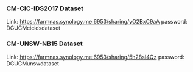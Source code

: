 ### CM-CIC-IDS2017 Dataset
Link: https://farmnas.synology.me:6953/sharing/yO2BxC9aA
password: DGUCMcicidsdataset

### CM-UNSW-NB15 Dataset
Link: https://farmnas.synology.me:6953/sharing/5h28sI4Qz
password: DGUCMunswdataset
